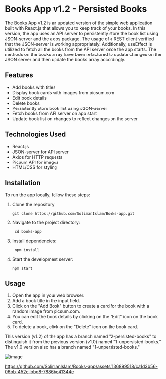 # Books App v1.2 - Persisted Books

The Books App v1.2 is an updated version of the simple web application built with React.js that allows you to keep track of your books. In this version, the app uses an API server to persistently store the book list using JSON-server and the axios package. The usage of a REST client verified that the JSON-server is working appropriately. Additionally, useEffect is utilized to fetch all the books from the API server once the app starts. The methods on the books array have been refactored to update changes on the JSON server and then update the books array accordingly.

## Features

- Add books with titles
- Display book cards with images from picsum.com
- Edit book details
- Delete books
- Persistently store book list using JSON-server
- Fetch books from API server on app start
- Update book list on changes to reflect changes on the server

## Technologies Used

- React.js
- JSON-server for API server
- Axios for HTTP requests
- Picsum API for images
- HTML/CSS for styling

## Installation

To run the app locally, follow these steps:

1. Clone the repository:
   ```
   git clone https://github.com/SolimanIslam/Books-app.git
2. Navigate to the project directory:
   ```
    cd books-app

3. Install dependencies:
   ```
    npm install

4. Start the development server:
   ```
   npm start
## Usage

1. Open the app in your web browser.
2. Add a book title in the input field.
3. Click on the "Add Book" button to create a card for the book with a random image from picsum.com.
4. You can edit the book details by clicking on the "Edit" icon on the book card.
5. To delete a book, click on the "Delete" icon on the book card.

This version (v1.2) of the app has a branch named "2-persisted-books" to distinguish it from the previous version (v1.0) named "1-unpersisted-books." The v1.0 version also has a branch named "1-unpersisted-books."

![image](https://github.com/SolimanIslam/Books-app/assets/136899518/f6d5913c-3ab0-4208-bd1d-bcded7a7d277)

https://github.com/SolimanIslam/Books-app/assets/136899518/ca1d3b56-06bb-452e-bbd8-7886be41344e



